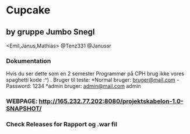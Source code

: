 # Cupcake

## by gruppe Jumbo Snegl 
<Emil,Janus,Mathias>
@Tenz331 @Janussr

### Dokumentation
Hvis du ser dette som en 2 semester Programmør på CPH brug ikke vores spaghetti kode :^)
.
Bruger til teste:
*Normal bruger: bruger@mail.com - Password: 1234
*admin bruger: admin@mail.com admin
### WEBPAGE: http://165.232.77.202:8080/projektskabelon-1.0-SNAPSHOT/
### Check Releases for Rapport og .war fil
